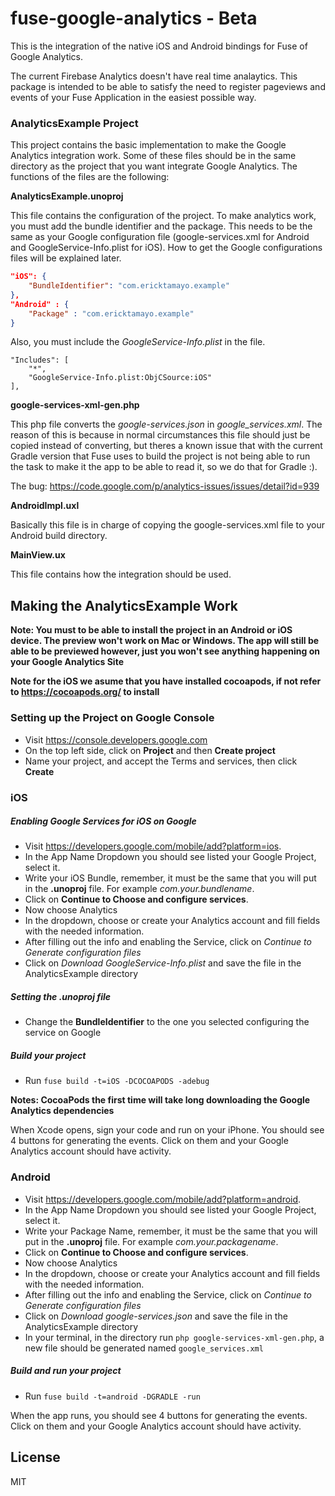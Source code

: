 # fuse-google-analytics - Beta

This is the integration of the native iOS and Android bindings for Fuse of Google Analytics.

The current Firebase Analytics doesn't have real time analaytics. This package is intended to be able to satisfy the need to register pageviews and events of your Fuse Application in the easiest possible way.

### AnalyticsExample Project

This project contains the basic implementation to make the Google Analytics integration work. Some of these files should be in the same directory as the project that you want integrate Google Analytics. The functions of the files are the following:

**AnalyticsExample.unoproj**

This file contains the configuration of the project. To make analytics work, you must add the bundle identifier and the package. This needs to be the same as your Google configuration file (google-services.xml for Android and GoogleService-Info.plist for iOS). How to get the Google configurations files will be explained later.

```json
"iOS": {
    "BundleIdentifier": "com.ericktamayo.example"
},
"Android" : {
    "Package" : "com.ericktamayo.example"
}
 ```

Also, you must include the *GoogleService-Info.plist* in the file.

```
"Includes": [
    "*",
    "GoogleService-Info.plist:ObjCSource:iOS"
],
```

**google-services-xml-gen.php**

This php file converts the *google-services.json* in *google_services.xml*. The reason of this is because in normal circumstances this file should just be copied instead of converting, but theres a known issue that with the current Gradle version that Fuse uses to build the project is not being able to run the task to make it the app to be able to read it, so we do that for Gradle :).

The bug: https://code.google.com/p/analytics-issues/issues/detail?id=939

**AndroidImpl.uxl**

Basically this file is in charge of copying the google-services.xml file to your Android build directory.

**MainView.ux**

This file contains how the integration should be used.

## Making the AnalyticsExample Work

**Note: You must to be able to install the project in an Android or iOS device. The preview won't work on Mac or Windows. The app will still be able to be previewed however, just you won't see anything happening on your Google Analytics Site**

**Note for the iOS we asume that you have installed cocoapods, if not refer to https://cocoapods.org/ to install**

### Setting up the Project on Google Console

- Visit https://console.developers.google.com
- On the top left side, click on **Project** and then **Create project**
- Name your project, and accept the Terms and services, then click **Create**

### iOS

##### Enabling Google Services for iOS on Google
- Visit https://developers.google.com/mobile/add?platform=ios.
- In the App Name Dropdown you should see listed your Google Project, select it.
- Write your iOS Bundle, remember, it must be the same that you will put in the **.unoproj** file. For example *com.your.bundlename*.
- Click on **Continue to Choose and configure services**.
- Now choose Analytics
- In the dropdown, choose or create your Analytics account and fill fields with the needed information.
- After filling out the info and enabling the Service, click on *Continue to Generate configuration files*
- Click on *Download GoogleService-Info.plist* and save the file in the AnalyticsExample directory

##### Setting the .unoproj file
- Change the **BundleIdentifier** to the one you selected configuring the service on Google

##### Build your project
- Run `fuse build -t=iOS -DCOCOAPODS -adebug`

**Notes: CocoaPods the first time will take long downloading the Google Analytics dependencies**

When Xcode opens, sign your code and run on your iPhone. You should see 4 buttons for generating the events. Click on them and your Google Analytics account should have activity.

### Android
- Visit https://developers.google.com/mobile/add?platform=android.
- In the App Name Dropdown you should see listed your Google Project, select it.
- Write your Package Name, remember, it must be the same that you will put in the **.unoproj** file. For example *com.your.packagename*.
- Click on **Continue to Choose and configure services**.
- Now choose Analytics
- In the dropdown, choose or create your Analytics account and fill fields with the needed information.
- After filling out the info and enabling the Service, click on *Continue to Generate configuration files*
- Click on *Download google-services.json* and save the file in the AnalyticsExample directory
- In your terminal, in the directory run `php google-services-xml-gen.php`, a new file should be generated named `google_services.xml`

##### Build and run your project
- Run `fuse build -t=android -DGRADLE -run`

When the app runs, you should see 4 buttons for generating the events. Click on them and your Google Analytics account should have activity.

## License

MIT

